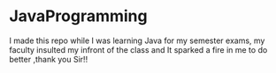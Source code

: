 # JavaProgramming
I made this repo while I was learning Java for my semester exams, my faculty insulted my infront of the class and It sparked a fire in me to do better ,thank you Sir!!
